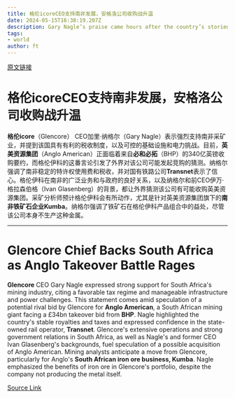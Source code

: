 ```yaml
---
title: 格伦icoreCEO支持南非发展，安格洛公司收购战升温
date: 2024-05-15T16:38:19.207Z
description: Gary Nagle’s praise came hours after the country’s storied miner announced it would break itself up
tags: 
- world
author: ft
---
```


[原文链接](https://ft.com/content/ac076f53-809b-431c-9465-efc355369e61)

# 格伦icoreCEO支持南非发展，安格洛公司收购战升温

**格伦icore**（Glencore） CEO加里·纳格尔（Gary Nagle）表示强烈支持南非采矿业，并提到该国具有有利的税收制度，以及可控的基础设施和电力挑战。目前，**英美资源集团**（Anglo American）正面临着来自**必和必拓**（BHP）的340亿英镑收购要约，而格伦伊科的这番言论引发了外界对该公司可能发起竞购的猜测。纳格尔强调了南非稳定的特许权使用费和税收，并对国有铁路公司**Transnet**表示了信心。格伦伊科在南非的广泛业务和与政府的良好关系，以及纳格尔和前CEO伊万·格拉森伯格（Ivan Glasenberg）的背景，都让外界猜测该公司有可能收购英美资源集团。采矿分析师预计格伦伊科会有所动作，尤其是针对英美资源集团旗下的**南非铁矿石企业Kumba**。纳格尔强调了铁矿石在格伦伊科产品组合中的益处，尽管该公司本身不生产这种金属。

---

# Glencore Chief Backs South Africa as Anglo Takeover Battle Rages

**Glencore** CEO Gary Nagle expressed strong support for South Africa's mining industry, citing a favorable tax regime and manageable infrastructure and power challenges. This statement comes amid speculation of a potential rival bid by Glencore for **Anglo American**, a South African mining giant facing a £34bn takeover bid from **BHP**. Nagle highlighted the country's stable royalties and taxes and expressed confidence in the state-owned rail operator, **Transnet**. Glencore's extensive operations and strong government relations in South Africa, as well as Nagle's and former CEO Ivan Glasenberg's backgrounds, fuel speculation of a possible acquisition of Anglo American. Mining analysts anticipate a move from Glencore, particularly for Anglo's **South African iron ore business, Kumba**. Nagle emphasized the benefits of iron ore in Glencore's portfolio, despite the company not producing the metal itself.

[Source Link](https://ft.com/content/ac076f53-809b-431c-9465-efc355369e61)

